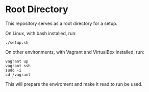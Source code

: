 # Root Directory

This repository serves as a root directory for a setup.

On Linux, with bash installed, run:

```shell
./setup.sh
```

On other environments, with Vagrant and VirtualBox installed, run:

```shell
vagrant up
vagrant ssh
sudo -i
cd /vagrant
```

This will prepare the enviroment and make it read to run be used.
